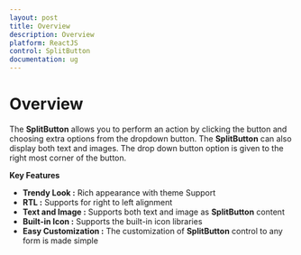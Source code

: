 ```yaml
---
layout: post
title: Overview
description: Overview
platform: ReactJS
control: SplitButton
documentation: ug
---
```


# Overview

The **SplitButton** allows you to perform an action by clicking the button and choosing extra options from the dropdown button. The **SplitButton** can also display both text and images. The drop down button option is given to the right most corner of the button.

**Key Features**

* **Trendy Look :** Rich appearance with theme Support
* **RTL :** Supports for right to left alignment
* **Text and Image :** Supports both text and image as **SplitButton** content
* **Built-in Icon :** Supports the built-in icon libraries
* **Easy Customization :** The customization of **SplitButton** control to any form is made simple



